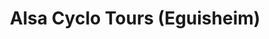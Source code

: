---
title: "Alsa Cyclo Tours (Eguisheim)"
url: /eguisheim/alsa-cyclo-tours-eguisheim/
shop: Mieten
---